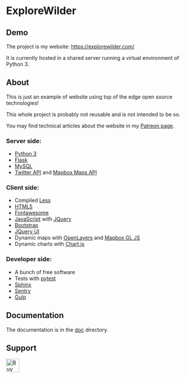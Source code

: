 # ExploreWilder

## Demo

The project is my website: https://explorewilder.com/

It is currently hosted in a shared server running a virtual environment of Python 3.

## About

This is just an example of website using top of the edge open source technologies!

This whole project is probably not reusable and is not intended to be so.

You may find technical articles about the website in my [Patreon page](https://www.patreon.com/explorewilder).

### Server side:

* [Python 3](https://www.python.org/)
* [Flask](https://palletsprojects.com/p/flask/)
* [MySQL](https://www.mysql.com/)
* [Twitter API](https://developer.twitter.com/en) and [Mapbox Maps API](https://docs.mapbox.com/api/maps/)

### Client side:

* Compiled [Less](http://lesscss.org/)
* [HTML5](https://en.wikipedia.org/wiki/HTML5)
* [Fontawesome](https://fontawesome.com/)
* [JavaScript](https://en.wikipedia.org/wiki/JavaScript) with [JQuery](https://jquery.com/)
* [Bootstrap](https://getbootstrap.com/)
* [JQuery UI](https://jqueryui.com/)
* Dynamic maps with [OpenLayers](https://openlayers.org/) and [Mapbox GL JS](https://docs.mapbox.com/mapbox-gl-js/overview/)
* Dynamic charts with [Chart.js](https://www.chartjs.org)

### Developer side:

* A bunch of free software
* Tests with [pytest](https://docs.pytest.org/en/latest/)
* [Sphinx](http://www.sphinx-doc.org/en/master/)
* [Sentry](https://sentry.io/)
* [Gulp](https://gulpjs.com/)

## Documentation

The documentation is in the [doc](doc/) directory.

## Support

<a href='https://ko-fi.com/L4L11MMIC' target='_blank'><img height='36' style='border:0px;height:36px;' src='https://cdn.ko-fi.com/cdn/kofi2.png?v=2' border='0' alt='Buy Me a Coffee at ko-fi.com' /></a>
